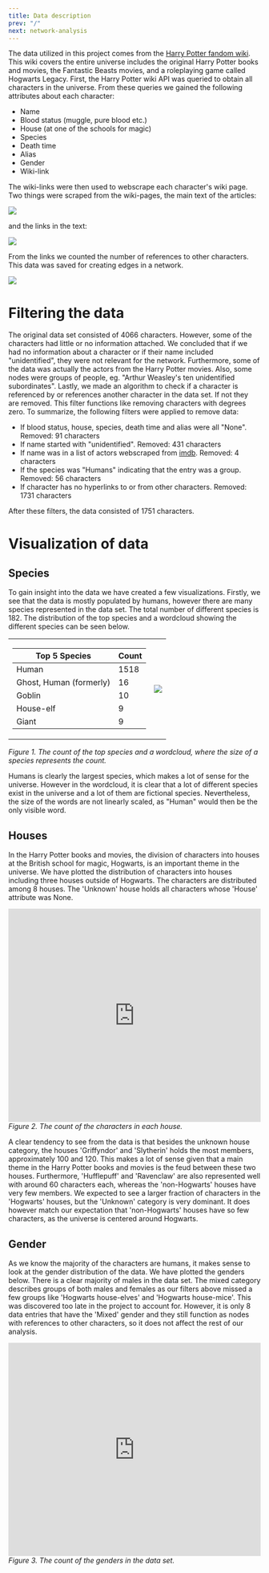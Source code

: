 ```yaml
---
title: Data description
prev: "/"
next: network-analysis
---
```


The data utilized in this project comes from the [Harry Potter fandom wiki](https://harrypotter.fandom.com/wiki/Main_Page). This wiki covers the entire universe includes the original Harry Potter books and movies, the Fantastic Beasts movies, and a roleplaying game called Hogwarts Legacy. First, the Harry Potter wiki API was queried to obtain all characters in the universe. From these queries we gained the following attributes about each character:
* Name
* Blood status (muggle, pure blood etc.)
* House (at one of the schools for magic)
* Species
* Death time
* Alias
* Gender
* Wiki-link

The wiki-links were then used to webscrape each character's wiki page. Two things were scraped from the wiki-pages, the main text of the articles:

<img src="/images/Text.png"     />


and the links in the text:

<img src="/images/All links.png"     />


From the links we counted the number of references to other characters. This data was saved for creating edges in a network.

<img src="/images/Charecter links.png"     />

# **Filtering the data**
The original data set consisted of 4066 characters. However, some of the characters had little or no information attached. We concluded that if we had no information about a character or if their name included "unidentified", they were not relevant for the network. Furthermore, some of the data was actually the actors from the Harry Potter movies. Also, some nodes were groups of people, eg. "Arthur Weasley's ten unidentified subordinates". Lastly, we made an algorithm to check if a character is referenced by or references another character in the data set. If not they are removed. This filter functions like removing characters with degrees zero. To summarize, the following filters were applied to remove data:

* If blood status, house, species, death time and alias were all "None". Removed: 91 characters
* If name started with "unidentified". Removed: 431 characters
* If name was in a list of actors webscraped from [imdb](https://www.imdb.com/title/tt0241527/fullcredits#cast). Removed: 4 characters
* If the species was "Humans" indicating that the entry was a group. Removed: 56 characters
* If character has no hyperlinks to or from other characters. Removed: 1731 characters

After these filters, the data consisted of 1751 characters.

# **Visualization of data**
## **Species**
To gain insight into the data we have created a few visualizations. Firstly, we see that the data is mostly populated by humans, however there are many species represented in the data set. The total number of different species is 182. The distribution of the top species and a wordcloud showing the different species can be seen below.

<table>
<tr><td>

| Top 5 Species  | Count |
|---|---|
| Human | 1518 |
| Ghost, Human (formerly) | 16 |
| Goblin | 10 |
| House-elf | 9 |
| Giant | 9 |

</td><td>

<img src="/images/species_wordcloud.png"     />

</td></tr> </table>
<i>Figure 1. The count of the top species and a wordcloud, where the size of a species represents the count.</i>

Humans is clearly the largest species, which makes a lot of sense for the universe. However in the wordcloud, it is clear that a lot of different species exist in the universe and a lot of them are fictional species. Nevertheless, the size of the words are not linearly scaled, as "Human" would then be the only visible word.
## **Houses**
In the Harry Potter books and movies, the division of characters into houses at the British school for magic, Hogwarts, is an important theme in the universe. We have plotted the distribution of characters into houses including three houses outside of Hogwarts. The characters are distributed among 8 houses. The 'Unknown' house holds all characters whose 'House' attribute was None.

<iframe id="igraph" scrolling="no" style="border:none;" seamless="seamless" src="https://plotly.com/~s204052/1.embed" height="425" width="100%"></iframe>
<i>Figure 2. The count of the characters in each house.</i>

A clear tendency to see from the data is that besides the unknown house category, the houses 'Griffyndor' and 'Slytherin' holds the most members, approximately 100 and 120. This makes a lot of sense given that a main theme in the Harry Potter books and movies is the feud between these two houses. Furthermore, 'Hufflepuff' and 'Ravenclaw' are also represented well with around 60 characters each, whereas the 'non-Hogwarts' houses have very few members. We expected to see a larger fraction of characters in the 'Hogwarts' houses, but the 'Unknown' category is very dominant. It does however match our expectation that 'non-Hogwarts' houses have so few characters, as the universe is centered around Hogwarts.


## **Gender**
As we know the majority of the characters are humans, it makes sense to look at the gender distribution of the data. We have plotted the genders below. There is a clear majority of males in the data set. The mixed category describes groups of both males and females as our filters above missed a few groups like 'Hogwarts house-elves' and 'Hogwarts house-mice'. This was discovered too late in the project to account for. However, it is only 8 data entries that have the 'Mixed' gender and they still function as nodes with references to other characters, so it does not affect the rest of our analysis.

<iframe id="igraph" scrolling="no" style="border:none;" seamless="seamless" src="https://plotly.com/~s204052/4.embed" height="425" width="100%"></iframe>
<i>Figure 3. The count of the genders in the data set.</i>


